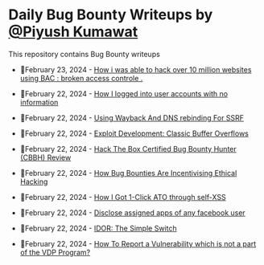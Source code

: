 # Daily Bug Bounty Writeups by [@Piyush Kumawat](https://twitter.com/piyush_supiy) 
This repository contains Bug Bounty writeups

<!-- BLOG-POST-LIST:START -->
 - 💯February 23, 2024 - [How i was able to hack over 10 million websites using BAC : broken access controle .](https://medium.com/@zack0x01_/how-i-was-able-to-hack-over-10-million-websites-using-bac-broken-access-controle-ce6b704e3dcb?source=rss------bug_bounty-5) 

 - 💯February 22, 2024 - [How I logged into user accounts with no information](https://medium.com/@jsamia/how-i-logged-into-user-accounts-with-no-information-629f50e8885d?source=rss------bug_bounty-5) 

 - 💯February 22, 2024 - [Using Wayback And DNS rebinding For SSRF](https://medium.com/@amnotacat/using-wayback-and-dns-rebinding-for-ssrf-a5a16f611acc?source=rss------bug_bounty-5) 

 - 💯February 22, 2024 - [Exploit Development: Classic Buffer Overflows](https://medium.com/@boogsta/exploit-development-classic-buffer-overflows-0416a7ed1d9a?source=rss------bug_bounty-5) 

 - 💯February 22, 2024 - [Hack The Box Certified Bug Bounty Hunter &lpar;CBBH&rpar; Review](https://medium.com/@josselin_poupeney/hack-the-box-certified-bug-bounty-hunter-cbbh-review-f25796cb22ee?source=rss------bug_bounty-5) 

 - 💯February 22, 2024 - [How Bug Bounties Are Incentivising Ethical Hacking](https://medium.com/@cybertec/how-bug-bounties-are-incentivising-ethical-hacking-1fa49410e0aa?source=rss------bug_bounty-5) 

 - 💯February 22, 2024 - [How I Got 1-Click ATO through self-XSS](https://medium.com/@0x3adly/how-i-was-able-to-get-1-click-ato-through-self-xss-6a6f59b3a6da?source=rss------bug_bounty-5) 

 - 💯February 22, 2024 - [Disclose assigned apps of any facebook user](https://gtm0x01.medium.com/disclose-assigned-apps-of-any-facebook-user-e78bcff1de71?source=rss------bug_bounty-5) 

 - 💯February 22, 2024 - [IDOR: The Simple Switch](https://medium.com/@ganga_/idor-the-simple-switch-19d881358552?source=rss------bug_bounty-5) 

 - 💯February 22, 2024 - [How To Report a Vulnerability which is not a part of the VDP Program?](https://medium.com/@Ajakcybersecurity/how-to-report-a-vulnerability-which-is-not-a-part-of-the-vdp-program-b7b951795c45?source=rss------bug_bounty-5) 
<!-- BLOG-POST-LIST:END -->
